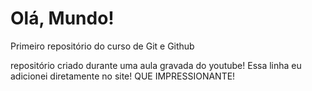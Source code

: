 # Olá,  Mundo!
 Primeiro repositório do curso de Git e Github

repositório criado durante uma aula gravada do youtube!
Essa linha eu adicionei diretamente no site! QUE IMPRESSIONANTE!
